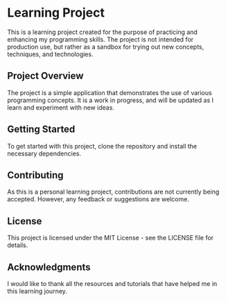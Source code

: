 # Learning Project

This is a learning project created for the purpose of practicing and enhancing my programming skills. The project is not intended for production use, but rather as a sandbox for trying out new concepts, techniques, and technologies.

## Project Overview

The project is a simple application that demonstrates the use of various programming concepts. It is a work in progress, and will be updated as I learn and experiment with new ideas.

## Getting Started

To get started with this project, clone the repository and install the necessary dependencies.

## Contributing

As this is a personal learning project, contributions are not currently being accepted. However, any feedback or suggestions are welcome.

## License

This project is licensed under the MIT License - see the LICENSE file for details.

## Acknowledgments

I would like to thank all the resources and tutorials that have helped me in this learning journey.